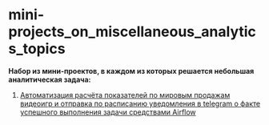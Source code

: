 # mini-projects_on_miscellaneous_analytics_topics
__Набор из мини-проектов, в каждом из которых решается небольшая аналитическая задача:__
1. [Автоматизация расчёта показателей по мировым продажам видеоигр и отправка по расписанию уведомления в telegram о факте успешного выполнения задачи средствами Airflow](./airflow_load_info_automatization/README.md)
